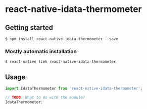 # react-native-idata-thermometer

## Getting started

`$ npm install react-native-idata-thermometer --save`

### Mostly automatic installation

`$ react-native link react-native-idata-thermometer`

## Usage
```javascript
import IdataThermometer from 'react-native-idata-thermometer';

// TODO: What to do with the module?
IdataThermometer;
```
